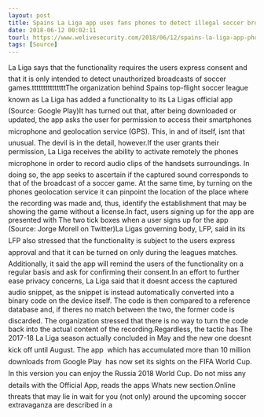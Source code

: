```yaml
---
layout: post
title: Spains La Liga app uses fans phones to detect illegal soccer broadcasts
date: 2018-06-12 00:02:11
tourl: https://www.welivesecurity.com/2018/06/12/spains-la-liga-app-phones-detect-illegal/
tags: [Source]
---
```

La Liga says that the functionality requires the users express consent and that it is only intended to detect unauthorized broadcasts of soccer games.tttttttttttttttThe organization behind Spains top-flight soccer league known as La Liga has added a functionality to its La Ligas official app (Source: Google Play)It has turned out that, after being downloaded or updated, the app asks the user for permission to access their smartphones microphone and geolocation service (GPS). This, in and of itself, isnt that unusual. The devil is in the detail, however.If the user grants their permission, La Liga receives the ability to activate remotely the phones microphone in order to record audio clips of the handsets surroundings. In doing so, the app seeks to ascertain if the captured sound corresponds to that of the broadcast of a soccer game. At the same time, by turning on the phones geolocation service it can pinpoint the location of the place where the recording was made and, thus, identify the establishment that may be showing the game without a license.In fact, users signing up for the app are presented with The two tick boxes when a user signs up for the app (Source: Jorge Morell on Twitter)La Ligas governing body, LFP, said in its LFP also stressed that the functionality is subject to the users express approval and that it can be turned on only during the leagues matches. Additionally, it said the app will remind the users of the functionality on a regular basis and ask for confirming their consent.In an effort to further ease privacy concerns, La Liga said that it doesnt access the captured audio snippet, as the snippet is instead automatically converted into a binary code on the device itself. The code is then compared to a reference database and, if theres no match between the two, the former code is discarded. The organization stressed that there is no way to turn the code back into the actual content of the recording.Regardless, the tactic has The 2017-18 La Liga season actually concluded in May and the new one doesnt kick off until August. The app  which has accumulated more than 10 million downloads from Google Play  has now set its sights on the FIFA World Cup. In this version you can enjoy the Russia 2018 World Cup. Do not miss any details with the Official App, reads the apps Whats new section.Online threats that may lie in wait for you (not only) around the upcoming soccer extravaganza are described in a 